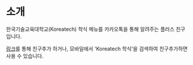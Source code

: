 # 소개

한국기술교육대학교(Koreatech) 학식 메뉴를 카카오톡을 통해 알려주는 플러스 친구입니다.

[링크](http://pf.kakao.com/_ukFxdj)를 통해 친구추가 하거나, 모바일에서 'Koreatech 학식'을 검색하여 친구추가하면 사용 수 있습니다.
